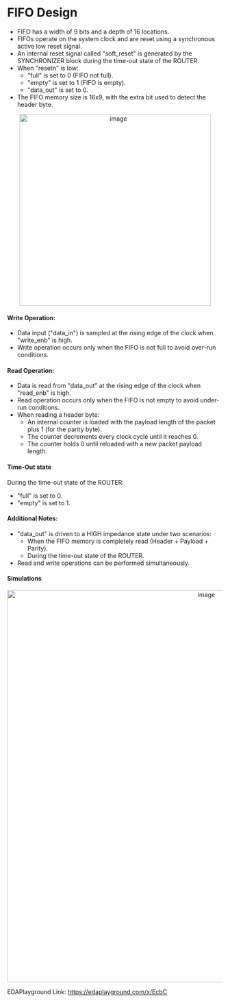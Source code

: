 # FIFO Design

- FIFO has a width of 9 bits and a depth of 16 locations.
- FIFOs operate on the system clock and are reset using a synchronous active low reset signal.
- An internal reset signal called "soft_reset" is generated by the SYNCHRONIZER block during the time-out state of the ROUTER.
- When "resetn" is low:
  - "full" is set to 0 (FIFO not full).
  - "empty" is set to 1 (FIFO is empty).
  - "data_out" is set to 0.
- The FIFO memory size is 16x9, with the extra bit used to detect the header byte.

<p align="center">
  <img width="447" alt="image" src="https://github.com/devchadha-jmi/Design-of-Router-1x3/assets/82091082/62048b4c-7e80-4770-a883-dc5314909517">
</p>

#### Write Operation:

- Data input ("data_in") is sampled at the rising edge of the clock when "write_enb" is high.
- Write operation occurs only when the FIFO is not full to avoid over-run conditions.

#### Read Operation:
- Data is read from "data_out" at the rising edge of the clock when "read_enb" is high.
- Read operation occurs only when the FIFO is not empty to avoid under-run conditions.
- When reading a header byte:
   - An internal counter is loaded with the payload length of the packet plus 1 (for the parity byte).
   - The counter decrements every clock cycle until it reaches 0.
   - The counter holds 0 until reloaded with a new packet payload length.

#### Time-Out state
During the time-out state of the ROUTER:
  - "full" is set to 0.
  - "empty" is set to 1.

#### Additional Notes:
- "data_out" is driven to a HIGH impedance state under two scenarios:
  - When the FIFO memory is completely read (Header + Payload + Parity).
  - During the time-out state of the ROUTER.
- Read and write operations can be performed simultaneously.

#### Simulations

<p align="center">
<img width="915" alt="image" src="https://github.com/devchadha-jmi/Design-of-Router-1x3/assets/82091082/52ea21dc-1ef8-4b0e-930a-d531315468a6">
</p>

EDAPlayground Link: https://edaplayground.com/x/EcbC


